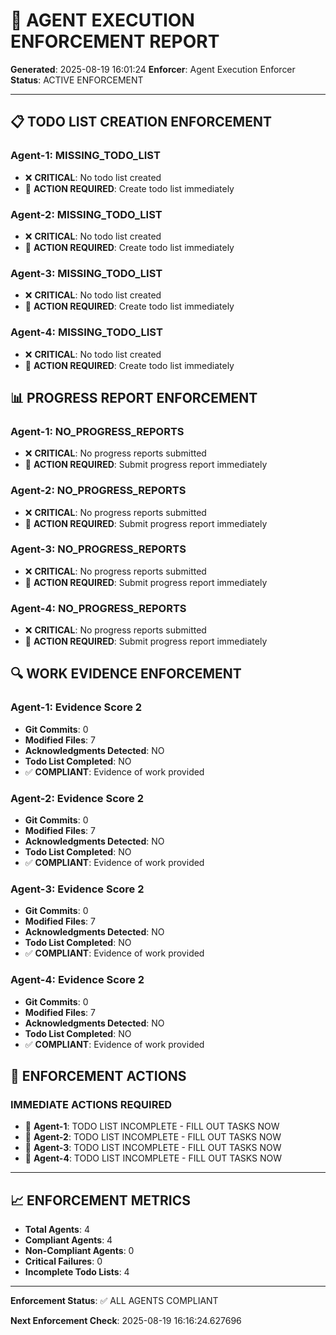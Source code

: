 # 🚨 AGENT EXECUTION ENFORCEMENT REPORT

**Generated**: 2025-08-19 16:01:24
**Enforcer**: Agent Execution Enforcer
**Status**: ACTIVE ENFORCEMENT

---

## 📋 **TODO LIST CREATION ENFORCEMENT**

### **Agent-1**: MISSING_TODO_LIST
- ❌ **CRITICAL**: No todo list created
- 🚨 **ACTION REQUIRED**: Create todo list immediately
### **Agent-2**: MISSING_TODO_LIST
- ❌ **CRITICAL**: No todo list created
- 🚨 **ACTION REQUIRED**: Create todo list immediately
### **Agent-3**: MISSING_TODO_LIST
- ❌ **CRITICAL**: No todo list created
- 🚨 **ACTION REQUIRED**: Create todo list immediately
### **Agent-4**: MISSING_TODO_LIST
- ❌ **CRITICAL**: No todo list created
- 🚨 **ACTION REQUIRED**: Create todo list immediately

## 📊 **PROGRESS REPORT ENFORCEMENT**

### **Agent-1**: NO_PROGRESS_REPORTS
- ❌ **CRITICAL**: No progress reports submitted
- 🚨 **ACTION REQUIRED**: Submit progress report immediately
### **Agent-2**: NO_PROGRESS_REPORTS
- ❌ **CRITICAL**: No progress reports submitted
- 🚨 **ACTION REQUIRED**: Submit progress report immediately
### **Agent-3**: NO_PROGRESS_REPORTS
- ❌ **CRITICAL**: No progress reports submitted
- 🚨 **ACTION REQUIRED**: Submit progress report immediately
### **Agent-4**: NO_PROGRESS_REPORTS
- ❌ **CRITICAL**: No progress reports submitted
- 🚨 **ACTION REQUIRED**: Submit progress report immediately

## 🔍 **WORK EVIDENCE ENFORCEMENT**

### **Agent-1**: Evidence Score 2
- **Git Commits**: 0
- **Modified Files**: 7
- **Acknowledgments Detected**: NO
- **Todo List Completed**: NO
- ✅ **COMPLIANT**: Evidence of work provided
### **Agent-2**: Evidence Score 2
- **Git Commits**: 0
- **Modified Files**: 7
- **Acknowledgments Detected**: NO
- **Todo List Completed**: NO
- ✅ **COMPLIANT**: Evidence of work provided
### **Agent-3**: Evidence Score 2
- **Git Commits**: 0
- **Modified Files**: 7
- **Acknowledgments Detected**: NO
- **Todo List Completed**: NO
- ✅ **COMPLIANT**: Evidence of work provided
### **Agent-4**: Evidence Score 2
- **Git Commits**: 0
- **Modified Files**: 7
- **Acknowledgments Detected**: NO
- **Todo List Completed**: NO
- ✅ **COMPLIANT**: Evidence of work provided

## 🚨 **ENFORCEMENT ACTIONS**

### **IMMEDIATE ACTIONS REQUIRED**
- 🚨 **Agent-1**: TODO LIST INCOMPLETE - FILL OUT TASKS NOW
- 🚨 **Agent-2**: TODO LIST INCOMPLETE - FILL OUT TASKS NOW
- 🚨 **Agent-3**: TODO LIST INCOMPLETE - FILL OUT TASKS NOW
- 🚨 **Agent-4**: TODO LIST INCOMPLETE - FILL OUT TASKS NOW


---

## 📈 **ENFORCEMENT METRICS**

- **Total Agents**: 4
- **Compliant Agents**: 4
- **Non-Compliant Agents**: 0
- **Critical Failures**: 0
- **Incomplete Todo Lists**: 4

---

**Enforcement Status**: ✅ ALL AGENTS COMPLIANT

**Next Enforcement Check**: 2025-08-19 16:16:24.627696
